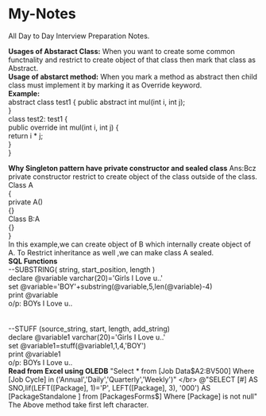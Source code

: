 # My-Notes
All Day to Day Interview Preparation Notes.

<B>Usages of Abstaract Class:</B>
	When you want to create some common functnality and restrict to create object of that class then mark that class as Abstract.<br/>
<B>Usage of abstarct method:</B>
	When you mark a method as abstract then child class must implement it by marking it as Override keyword.<br/>
	<B>Example:</B><br/>
		abstract class test1 { 
		public abstract int mul(int i, int j);  
		}  
		class test2: test1 {  
		public override int mul(int i, int j) {  
		return i * j;  
		}  
		} 

<B>Why Singleton pattern have private constructor and sealed class</B>
Ans:Bcz private constructor restrict to create object of the class outside of the class.
<br/>
Class A
<br/>
{
<br/>
  private A()
 <br/>
  {}
 <br/>
  Class B:A
 <br/>
  {}
 <br/>
}
<br/>
In this example,we can create object of B which internally create object of A.
To Restrict inheritance as well ,we can make class A sealed.
<br/>
<B>SQL Functions</B>
<br/>
--SUBSTRING( string, start_position, length )
<br/>
declare @variable varchar(20)='Girls I Love u..'
<br/>
set @variable='BOY'+substring(@variable,5,len(@variable)-4)
<br/>
print @variable
<br/>
o/p: BOYs I Love u..
<br/><br/><br/>
--STUFF (source_string, start, length, add_string)
<br/>
declare @variable1 varchar(20)='Girls I Love u..'
<br/>
set @variable1=stuff(@variable1,1,4,'BOY')
<br/>
print @variable1
<br/>
o/p: BOYs I Love u..
<br/>
<B>Read from Excel using OLEDB</B>
"Select * from [Job Data$A2:BV500] Where [Job Cycle] in ('Annual','Daily','Quarterly','Weekly')"
</br>
@"SELECT [#] AS SNO,Iif(LEFT([Package], 1)='P', LEFT([Package], 3), '000') AS [PackageStandalone ] from [PackagesForms$] Where [Package] is not null"
<br/>The Above method take first left character.
